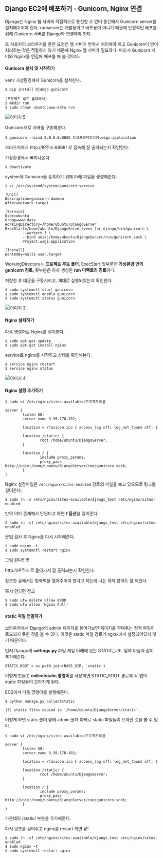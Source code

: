 <h2>Django EC2에 배포하기 - Gunicorn, Nginx 연결</h2>

Django는 Nginx 웹 서버와 직접적으로 통신할 수 없어 중간에서 Gunicorn server를 설치해주어야 한다. runserver는 개발용이고 배포용이 아니기 때문에 안정적인 배포를 위해 Gunicorn 서버를 Django와 연결해야 한다.

또 사용자의 브라우저를 통한 요청은 웹 서버가 받아서 처리해야 하고 Gunicorn이 받아 처리하는 것은 적절하지 않기 때문에 Nginx 웹 서버가 필요하다. 따라서 Gunicorn 서버와 Nginx를 연결해 배포를 해 볼 것이다.

<h4>Gunicorn 설치 및 시작하기</h4>

venv 가상환경에서 Gunicorn을 설치한다.

```
$ pip install Django gunicorn
```

```
(프로젝트 루트 폴더에서)
$ mkdir run
$ sudo chown ubuntu:www-data run
```

![이미지 5](https://user-images.githubusercontent.com/30336831/101238525-373c9680-3724-11eb-8b0d-b61c4ce6d9cc.png)

Gunicorn으로 서버를 구동해본다.

```
$ gunicorn --bind 0.0.0.0:8888 장고프로젝트이름.wsgi:application
```

브라우저에서 http://IP주소:8888/ 로 접속해 잘 출력되는지 확인한다.

가상환경에서 빠져나온다.

```
$ deactivate
```

system에 Gunicorn을 등록하기 위해 아래 파일을 생성해준다.

```
$ vi /etc/systemd/system/gunicorn.service
```

```
[Unit]
Description=gunicorn daemon
After=network.target

[Service]
User=ubuntu
Group=www-data
WorkingDirectory=/home/ubuntu/DjangoServer
ExecStart=/home/ubuntu/DjangoServer/venv_for_django/bin/gunicorn \
        --workers 3 \
        --bind unix:/home/ubuntu/DjangoServer/run/gunicorn.sock \
        Project.wsgi:application

[Install]
WantedBy=multi-user.target
```

WorkingDirectory는 <b>프로젝트 루트 폴더</b>, ExecStart 앞부분은 <b>가상환경 안의 gunicorn 경로</b>, 뒷부분은 아까 생성한 <b>run 디렉토리 경로</b>이다.

저장한 후 데몬을 구동시키고, 제대로 실행되었는지 확인한다.

```
$ sudo systemctl start gunicorn
$ sudo systemctl enable gunicorn
$ sudo systemctl status gunicorn
```

![이미지 3](https://user-images.githubusercontent.com/30336831/101236667-7e238f80-3716-11eb-917f-9e2f971990e6.png)

 <h4>Nginx 설치하기</h4>

다음 명령어로 Nginx를 설치한다.

```
$ sudo apt-get update
$ sudo apt-get install nginx
```

service로 nginx를 시작하고 상태를 확인해본다.

```
$ service nginx restart 
$ service nginx status
```

![이미지 4](https://user-images.githubusercontent.com/30336831/101236759-086bf380-3717-11eb-9268-a86d9844274d.png)

<h4>Nginx 설정 추가하기</h4>

```
$ sudo vi /etc/nginx/sites-available/프로젝트이름
```

```
server {
        listen 80;
        server_name 3.35.178.102;

        location = /favicon.ico { access_log off; log_not_found off; }

        location /static/ {
                root /home/ubuntu/DjangoServer;
        }

        location / {
                include proxy_params;
                proxy_pass http://unix:/home/ubuntu/DjangoServer/run/gunicorn.sock;
        }
}
```

Nginx 설정파일은 `/etc/nginx/sites-enabled` 경로의 파일을 보고 있으므로 링크를 걸어준다.

```
$ sudo ln -s /etc/nginx/sites-available/django_test /etc/nginx/sites-enabled
```

만약 이미 존재해서 안된다고 하면 <b>f 옵션</b>을 걸어준다.

```
$ sudo ln -sf /etc/nginx/sites-available/django_test /etc/nginx/sites-enabled
```

문법 검사 후 Nginx를 다시 시작해준다.

```
$ sudo nginx -t
$ sudo systemctl restart nginx
```

그럼 된다!!!!!!

http://IP주소 로 들어가서 잘 출력되는지 확인한다.

참조한 글에서는 방화벽을 열어주어야 한다고 하는데 나는 하지 않아도 잘 되었다.

혹시 안되면 참고

```
$ sudo ufw delete allow 8000
$ sudo ufw allow 'Nginx Full'
```



<h4>static 파일 연결하기</h4>

브라우저에서 Django의 admin 페이지를 들어가보면 페이지를 꾸며주는 정적 파일이 로드되지 못한 것을 볼 수 있다. 이것은 static 파일 경로가 nginx에서 설정되어있지 않기 때문이다. 

먼저 Django의 <b>settings.py</b> 파일 제일 아래에 있는 STATIC_URL 밑에 다음과 같이 추가해준다.

```
STATIC_ROOT = os.path.join(BASE_DIR, 'static')
```

이렇게 만들고 <b>collectstatic 명령어</b>를 사용하면 STATIC_ROOT 경로에 각 앱의 static 파일들이 모아지게 된다.

EC2에서 다음 명령어를 실행해준다.

```
$ python manage.py collectstatic

132 static files copied to '/home/ubuntu/DjangoServer/static'.
```

이렇게 하면 static 폴더 밑에 admin 폴더 아래로 static 파일들이 모아진 것을 볼 수 있다.

```
$ sudo vi /etc/nginx/sites-available/프로젝트이름
```

```
server {
        listen 80;
        server_name 3.35.178.102;

        location = /favicon.ico { access_log off; log_not_found off; }

        location /static/ {
                root /home/ubuntu/DjangoServer;
        }

        location / {
                include proxy_params;
                proxy_pass http://unix:/home/ubuntu/DjangoServer/run/gunicorn.sock;
        }
}
```

가운데의 /static/ 부분을 추가해준다.

다시 링크를 걸어주고 nginx를 restart 하면 끝!

```
$ sudo ln -sf /etc/nginx/sites-available/django_test /etc/nginx/sites-enabled
$ sudo nginx -t
$ sudo systemctl restart nginx
```

